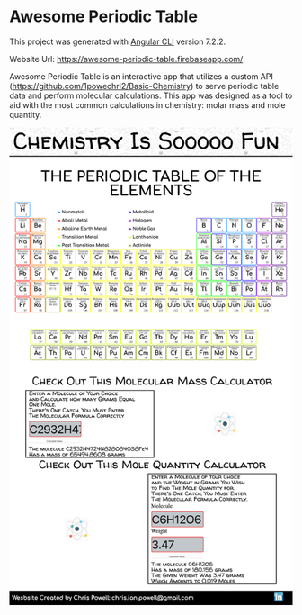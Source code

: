 # Awesome Periodic Table

This project was generated with [Angular CLI](https://github.com/angular/angular-cli) version 7.2.2.

Website Url: https://awesome-periodic-table.firebaseapp.com/

Awesome Periodic Table is an interactive app that utilizes a custom API (https://github.com/1powechri2/Basic-Chemistry) to serve periodic table data and perform molecular calculations. This app was designed as a tool to aid with the most common calculations in chemistry: molar mass and mole quantity.

![Alt text](./src/assets/images/screencapture-awesome-periodic-table-firebaseapp-2019-02-18-10_34_41.png?raw=true)
